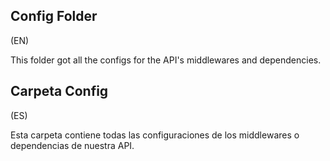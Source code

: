 ## Config Folder
(EN)

This folder got all the configs for the API's middlewares and dependencies.

## Carpeta Config
(ES)

Esta carpeta contiene todas las configuraciones de los middlewares o dependencias de nuestra API.